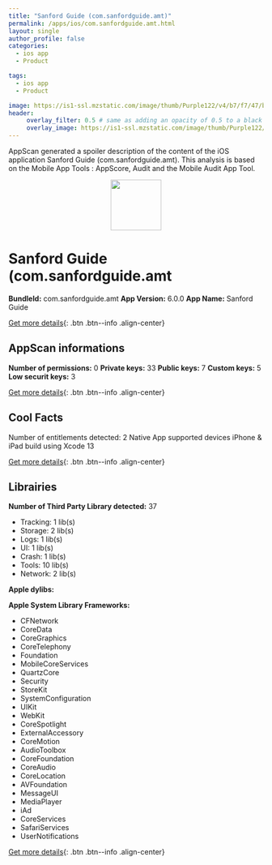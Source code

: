 ```yaml
---
title: "Sanford Guide (com.sanfordguide.amt)"
permalink: /apps/ios/com.sanfordguide.amt.html
layout: single
author_profile: false
categories: 
  - ios app 
  - Product 

tags: 
  - ios app 
  - Product 

image: https://is1-ssl.mzstatic.com/image/thumb/Purple122/v4/b7/f7/47/b7f7476c-283a-01da-3599-3130a72d52fd/AppIcon-1x_U007emarketing-0-10-0-85-220.png/512x512bb.jpg
header: 
     overlay_filter: 0.5 # same as adding an opacity of 0.5 to a black background
     overlay_image: https://is1-ssl.mzstatic.com/image/thumb/Purple122/v4/b7/f7/47/b7f7476c-283a-01da-3599-3130a72d52fd/AppIcon-1x_U007emarketing-0-10-0-85-220.png/512x512bb.jpg
---
```

AppScan generated a spoiler description of the content of the iOS application Sanford Guide (com.sanfordguide.amt). This analysis is based on the Mobile App Tools : AppScore, Audit and the Mobile Audit App Tool.

  
  
<div style="text-align: center;"><img src="https://is1-ssl.mzstatic.com/image/thumb/Purple122/v4/b7/f7/47/b7f7476c-283a-01da-3599-3130a72d52fd/AppIcon-1x_U007emarketing-0-10-0-85-220.png/512x512bb.jpg" width="100" height="100"></div>  
  
# Sanford Guide (com.sanfordguide.amt

**BundleId:** com.sanfordguide.amt
**App Version:** 6.0.0
**App Name:** Sanford Guide


[Get more details](/pricing.html){: .btn .btn--info .align-center}  
  
## AppScan informations 

**Number of permissions:** 0
**Private keys:** 33
**Public keys:** 7
**Custom keys:** 5
**Low securit keys:** 3
  
[Get more details](/pricing.html){: .btn .btn--info .align-center}

## Cool Facts

Number of entitlements detected: 2
Native App
supported devices iPhone & iPad
build using Xcode 13
  
[Get more details](/pricing.html){: .btn .btn--info .align-center}

## Librairies 
**Number of Third Party Library detected:** 37
- Tracking: 1 lib(s)
- Storage: 2 lib(s)
- Logs: 1 lib(s)
- UI: 1 lib(s)
- Crash: 1 lib(s)
- Tools: 10 lib(s)
- Network: 2 lib(s)

**Apple dylibs:**


**Apple System Library Frameworks:**
- CFNetwork
- CoreData
- CoreGraphics
- CoreTelephony
- Foundation
- MobileCoreServices
- QuartzCore
- Security
- StoreKit
- SystemConfiguration
- UIKit
- WebKit
- CoreSpotlight
- ExternalAccessory
- CoreMotion
- AudioToolbox
- CoreFoundation
- CoreAudio
- CoreLocation
- AVFoundation
- MessageUI
- MediaPlayer
- iAd
- CoreServices
- SafariServices
- UserNotifications


  
[Get more details](/pricing.html){: .btn .btn--info .align-center}

